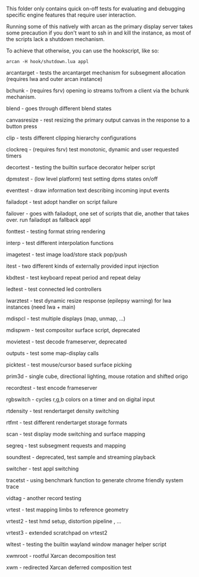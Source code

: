 This folder only contains quick on-off tests for evaluating and debugging
specific engine features that require user interaction.

Running some of this natively with arcan as the primary display server
takes some precaution if you don't want to ssh in and kill the instance,
as most of the scripts lack a shutdown mechanism.

To achieve that otherwise, you can use the hookscript, like so:

    arcan -H hook/shutdown.lua appl

arcantarget - tests the arcantarget mechanism for subsegment allocation
              (requires lwa and outer arcan instance)

bchunk - (requires fsrv) opening io streams to/from a client
         via the bchunk mechanism.

blend - goes through different blend states

canvasresize - rest resizing the primary output canvas
               in the response to a button press

clip - tests different clipping hierarchy configurations

clockreq - (requires fsrv) test monotonic, dynamic and user
           requested timers

decortest - testing the builtin surface decorator helper script

dpmstest - (low level platform) test setting dpms states on/off

eventtest - draw information text describing incoming input events

failadopt - test adopt handler on script failure

failover - goes with failadopt, one set of scripts that die, another
           that takes over. run failadopt as fallback appl

fonttest - testing format string rendering

interp - test different interpolation functions

imagetest - test image load/store stack pop/push

itest - two different kinds of externally provided input injection

kbdtest - test keyboard repeat period and repeat delay

ledtest - test connected led controllers

lwarztest - test dynamic resize response (epilepsy warning)
            for lwa instances (need lwa + main)

mdispcl - test multiple displays (map, unmap, ...)

mdispwm - test compositor surface script, deprecated

movietest - test decode frameserver, deprecated

outputs - test some map-display calls

picktest - test mouse/cursor based surface picking

prim3d - single cube, directional lighting, mouse rotation and shifted origo

recordtest - test encode frameserver

rgbswitch - cycles r,g,b colors on a timer and on digital input

rtdensity - test rendertarget density switching

rtfmt - test different rendertarget storage formats

scan - test display mode switching and surface mapping

segreq - test subsegment requests and mapping

soundtest - deprecated, test sample and streaming playback

switcher - test appl switching

tracetst - using benchmark function to generate chrome friendly system trace

vidtag - another record testing

vrtest - test mapping limbs to reference geometry

vrtest2 - test hmd setup, distortion pipeline , ...

vrtest3 - extended scratchpad on vrtest2

wltest - testing the builtin wayland window manager helper script

xwmroot - rootful Xarcan decomposition test

xwm - redirected Xarcan deferred composition test
